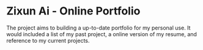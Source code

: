 # Zixun Ai - Online Portfolio 

The project aims to building a up-to-date portfolio for my personal use. It would included a list of my past project, a online version of my resume, and reference to my current projects. 


